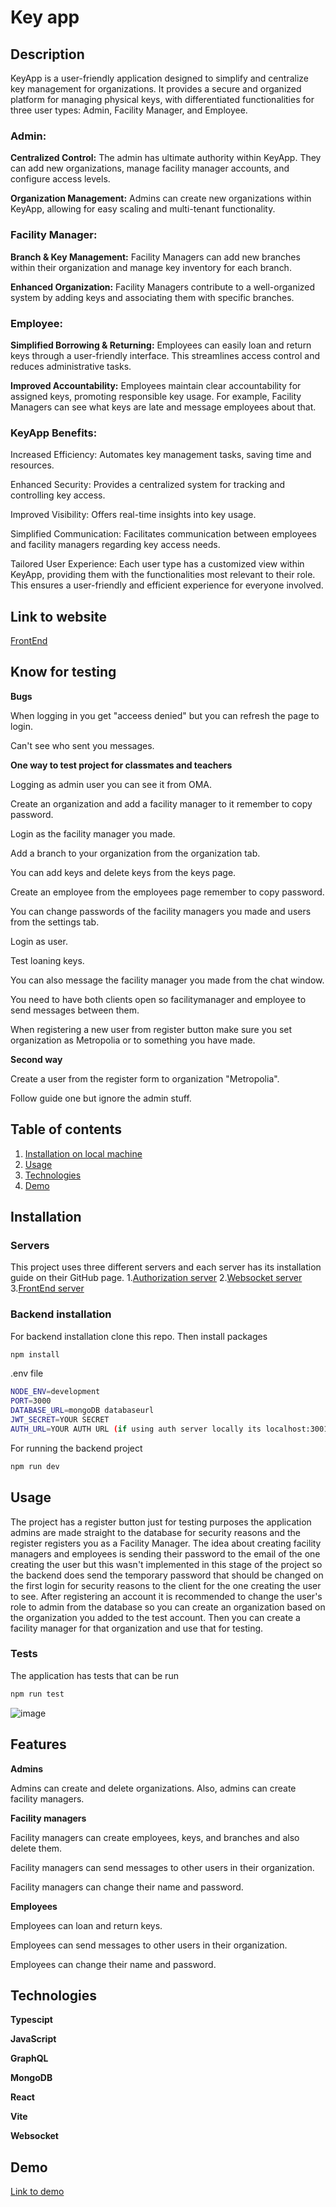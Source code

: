 # Key app
## Description
KeyApp is a user-friendly application designed to simplify and centralize key management for organizations. It provides a secure and organized platform for managing physical keys, with differentiated functionalities for three user types: Admin, Facility Manager, and Employee.

### Admin:

**Centralized Control:** The admin has ultimate authority within KeyApp. They can add new organizations, manage facility manager accounts, and configure access levels.

**Organization Management:** Admins can create new organizations within KeyApp, allowing for easy scaling and multi-tenant functionality.

### Facility Manager:

**Branch & Key Management:** Facility Managers can add new branches within their organization and manage key inventory for each branch.

**Enhanced Organization:** Facility Managers contribute to a well-organized system by adding keys and associating them with specific branches.

### Employee:

**Simplified Borrowing & Returning:** Employees can easily loan and return keys through a user-friendly interface. This streamlines access control and reduces administrative tasks.

**Improved Accountability:** Employees maintain clear accountability for assigned keys, promoting responsible key usage. For example, Facility Managers can see what keys are late and message employees about that.

### KeyApp Benefits:
Increased Efficiency: Automates key management tasks, saving time and resources.

Enhanced Security: Provides a centralized system for tracking and controlling key access.

Improved Visibility: Offers real-time insights into key usage.

Simplified Communication: Facilitates communication between employees and facility managers regarding key access needs.

Tailored User Experience:  Each user type has a customized view within KeyApp, providing them with the functionalities most relevant to their role. This ensures a user-friendly and efficient experience for everyone involved.

## Link to website

[FrontEnd](https://eeturo-key-app.azurewebsites.net/login)

## Know for testing

**Bugs**

When logging in you get "acceess denied" but you can refresh the page to login.

Can't see who sent you messages.

**One way to test project for classmates and teachers**

Logging as admin user you can see it from OMA.

Create an organization and add a facility manager to it remember to copy password.

Login as the facility manager you made.

Add a branch to your organization from the organization tab.

You can add keys and delete keys from the keys page.

Create an employee from the employees page remember to copy password.

You can change passwords of the facility managers you made and users from the settings tab.

Login as user.

Test loaning keys.

You can also message the facility manager you made from the chat window.

You need to have both clients open so facilitymanager and employee to send messages between them.

When registering a new user from register button make sure you set organization as Metropolia or to something you have made.

**Second way**

Create a user from the register form to organization "Metropolia".

Follow guide one but ignore the admin stuff.



## Table of contents
1. [Installation on local machine](#Installation)
2. [Usage](#Usage)
3. [Technologies](#Technologies)
4. [Demo](#Demo)

## Installation
### Servers
This project uses three different servers and each server has its installation guide on their GitHub page.
1.[Authorization server](https://github.com/Rouhis/SSSF-project-auth)
2.[Websocket server](https://github.com/Rouhis/SSSF-Project-WS)
3.[FrontEnd server](https://github.com/Rouhis/SSSF-Project-WS)

### Backend installation
For backend installation clone this repo.
Then install packages
```bash
npm install
```
.env file
```bash
NODE_ENV=development
PORT=3000
DATABASE_URL=mongoDB databaseurl
JWT_SECRET=YOUR SECRET
AUTH_URL=YOUR AUTH URL (if using auth server locally its localhost:3001)
```
For running the backend project
```bash
npm run dev
```
## Usage
The project has a register button just for testing purposes the application admins are made straight to the database for security reasons and the register registers you as a Facility Manager. The idea about creating facility managers and employees is sending their password to the email of the one creating the user but this wasn't implemented in this stage of the project so the backend does send the temporary password that should be changed on the first login for security reasons to the client for the one creating the user to see. After registering an account it is recommended to change the user's role to admin from the database so you can create an organization based on the organization you added to the test account. Then you can create a facility manager for that organization and use that for testing.
### Tests
The application has tests that can be run
```bash
npm run test
```
![image](https://github.com/Rouhis/SSSF-Project/assets/103174848/e638b895-f7ec-448b-a8ff-32294da5d6b6)

## Features

**Admins**

Admins can create and delete organizations. Also, admins can create facility managers.

**Facility managers**

Facility managers can create employees, keys, and branches and also delete them.

Facility managers can send messages to other users in their organization.

Facility managers can change their name and password.

**Employees**

Employees can loan and return keys.

Employees can send messages to other users in their organization.

Employees can change their name and password.


## Technologies
**Typescipt**

**JavaScript**

**GraphQL**

**MongoDB**

**React**

**Vite**

**Websocket**

## Demo
[Link to demo](https://www.youtube.com/watch?v=uJKWJgMxc-c&ab_channel=Rouhis)




